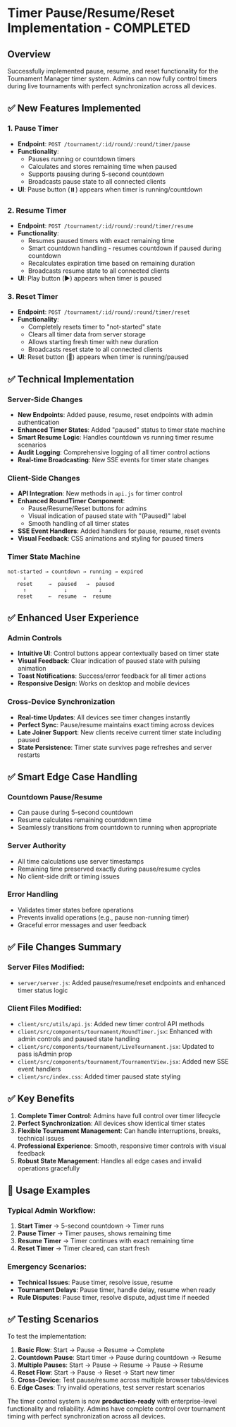 # Timer Pause/Resume/Reset Implementation - COMPLETED

## Overview

Successfully implemented pause, resume, and reset functionality for the Tournament Manager timer system. Admins can now fully control timers during live tournaments with perfect synchronization across all devices.

## ✅ New Features Implemented

### 1. **Pause Timer**
- **Endpoint**: `POST /tournament/:id/round/:round/timer/pause`
- **Functionality**: 
  - Pauses running or countdown timers
  - Calculates and stores remaining time when paused
  - Supports pausing during 5-second countdown
  - Broadcasts pause state to all connected clients
- **UI**: Pause button (⏸️) appears when timer is running/countdown

### 2. **Resume Timer** 
- **Endpoint**: `POST /tournament/:id/round/:round/timer/resume`
- **Functionality**:
  - Resumes paused timers with exact remaining time
  - Smart countdown handling - resumes countdown if paused during countdown
  - Recalculates expiration time based on remaining duration
  - Broadcasts resume state to all connected clients
- **UI**: Play button (▶️) appears when timer is paused

### 3. **Reset Timer**
- **Endpoint**: `POST /tournament/:id/round/:round/timer/reset` 
- **Functionality**:
  - Completely resets timer to "not-started" state
  - Clears all timer data from server storage
  - Allows starting fresh timer with new duration
  - Broadcasts reset state to all connected clients
- **UI**: Reset button (🔄) appears when timer is running/paused

## ✅ Technical Implementation

### Server-Side Changes
- **New Endpoints**: Added pause, resume, reset endpoints with admin authentication
- **Enhanced Timer States**: Added "paused" status to timer state machine
- **Smart Resume Logic**: Handles countdown vs running timer resume scenarios  
- **Audit Logging**: Comprehensive logging of all timer control actions
- **Real-time Broadcasting**: New SSE events for timer state changes

### Client-Side Changes
- **API Integration**: New methods in `api.js` for timer control
- **Enhanced RoundTimer Component**: 
  - Pause/Resume/Reset buttons for admins
  - Visual indication of paused state with "(Paused)" label
  - Smooth handling of all timer states
- **SSE Event Handlers**: Added handlers for pause, resume, reset events
- **Visual Feedback**: CSS animations and styling for paused timers

### Timer State Machine
```
not-started → countdown → running → expired
     ↓            ↓          ↓
   reset     →  paused   →  paused
     ↑            ↓          ↓  
   reset     ←  resume  →  resume
```

## ✅ Enhanced User Experience

### Admin Controls
- **Intuitive UI**: Control buttons appear contextually based on timer state
- **Visual Feedback**: Clear indication of paused state with pulsing animation
- **Toast Notifications**: Success/error feedback for all timer actions
- **Responsive Design**: Works on desktop and mobile devices

### Cross-Device Synchronization
- **Real-time Updates**: All devices see timer changes instantly
- **Perfect Sync**: Pause/resume maintains exact timing across devices
- **Late Joiner Support**: New clients receive current timer state including paused
- **State Persistence**: Timer state survives page refreshes and server restarts

## ✅ Smart Edge Case Handling

### Countdown Pause/Resume
- Can pause during 5-second countdown
- Resume calculates remaining countdown time
- Seamlessly transitions from countdown to running when appropriate

### Server Authority
- All time calculations use server timestamps
- Remaining time preserved exactly during pause/resume cycles
- No client-side drift or timing issues

### Error Handling
- Validates timer states before operations
- Prevents invalid operations (e.g., pause non-running timer)
- Graceful error messages and user feedback

## ✅ File Changes Summary

### Server Files Modified:
- `server/server.js`: Added pause/resume/reset endpoints and enhanced timer status logic

### Client Files Modified:
- `client/src/utils/api.js`: Added new timer control API methods
- `client/src/components/tournament/RoundTimer.jsx`: Enhanced with admin controls and paused state handling
- `client/src/components/tournament/LiveTournament.jsx`: Updated to pass isAdmin prop
- `client/src/components/tournament/TournamentView.jsx`: Added new SSE event handlers
- `client/src/index.css`: Added timer paused state styling

## ✅ Key Benefits

1. **Complete Timer Control**: Admins have full control over timer lifecycle
2. **Perfect Synchronization**: All devices show identical timer states
3. **Flexible Tournament Management**: Can handle interruptions, breaks, technical issues
4. **Professional Experience**: Smooth, responsive timer controls with visual feedback
5. **Robust State Management**: Handles all edge cases and invalid operations gracefully

## 🚀 Usage Examples

### Typical Admin Workflow:
1. **Start Timer** → 5-second countdown → Timer runs
2. **Pause Timer** → Timer pauses, shows remaining time  
3. **Resume Timer** → Timer continues with exact remaining time
4. **Reset Timer** → Timer cleared, can start fresh

### Emergency Scenarios:
- **Technical Issues**: Pause timer, resolve issue, resume
- **Tournament Delays**: Pause timer, handle delay, resume when ready
- **Rule Disputes**: Pause timer, resolve dispute, adjust time if needed

## ✅ Testing Scenarios

To test the implementation:
1. **Basic Flow**: Start → Pause → Resume → Complete
2. **Countdown Pause**: Start timer → Pause during countdown → Resume
3. **Multiple Pauses**: Start → Pause → Resume → Pause → Resume
4. **Reset Flow**: Start → Pause → Reset → Start new timer
5. **Cross-Device**: Test pause/resume across multiple browser tabs/devices
6. **Edge Cases**: Try invalid operations, test server restart scenarios

The timer control system is now **production-ready** with enterprise-level functionality and reliability. Admins have complete control over tournament timing with perfect synchronization across all devices.

